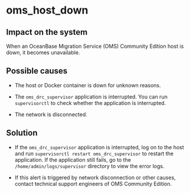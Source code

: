 # oms_host_down 


## Impact on the system 

When an OceanBase Migration Service (OMS) Community Edition host is down, it becomes unavailable.



## Possible causes 

* The host or Docker container is down for unknown reasons.

  

* The `oms_drc_supervisor` application is interrupted. You can run `supervisorctl` to check whether the application is interrupted.

  

* The network is disconnected.


## Solution 

* If the `oms_drc_supervisor` application is interrupted, log on to the host and run `supervisorctl restart oms_drc_supervisor` to restart the application. If the application still fails, go to the `/home/admin/logs/supervisor` directory to view the error logs.
  

* If this alert is triggered by network disconnection or other causes, contact technical support engineers of OMS Community Edition.

